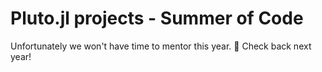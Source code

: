 # Pluto.jl projects - Summer of Code

Unfortunately we won't have time to mentor this year.  Check back next year!
